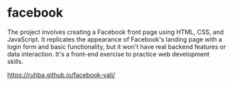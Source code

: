 # facebook

The project involves creating a Facebook front page using HTML, CSS, and JavaScript. It replicates the appearance of Facebook's landing page with a login form and basic functionality, but it won't have real backend features or data interaction. It's a front-end exercise to practice web development skills.

https://ruhba.github.io/facebook-vali/
